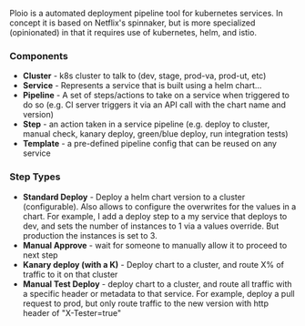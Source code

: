 Ploio is a automated deployment pipeline tool for kubernetes services. In concept it is based on Netflix's spinnaker, but is more specialized (opinionated) in that it requires use of kubernetes, helm, and istio.


### Components

* __Cluster__ - k8s cluster to talk to (dev, stage, prod-va, prod-ut, etc)
* __Service__ - Represents a service that is built using a helm chart...
* __Pipeline__ - A set of steps/actions to take on a service when triggered to do so (e.g. CI server triggers it via an API call with the chart name and version)
* __Step__ - an action taken in a service pipeline (e.g. deploy to cluster, manual check, kanary deploy, green/blue deploy, run integration tests)
* __Template__ - a pre-defined pipeline config that can be reused on any service


### Step Types

* __Standard Deploy__ - Deploy a helm chart version to a cluster (configurable). Also allows to configure the overwrites for the values in a chart. For example, I add a deploy step to a my service that deploys to dev, and sets the number of instances to 1 via a values override. But production the instances is set to 3.
* __Manual Approve__ - wait for someone to manually allow it to proceed to next step
* __Kanary deploy (with a K)__ - Deploy chart to a cluster, and route X% of traffic to it on that cluster
* __Manual Test Deploy__ - deploy chart to a cluster, and route all traffic with a specific header or metadata to that service. For example, deploy a pull request to prod, but only route traffic to the new version with http header of "X-Tester=true"